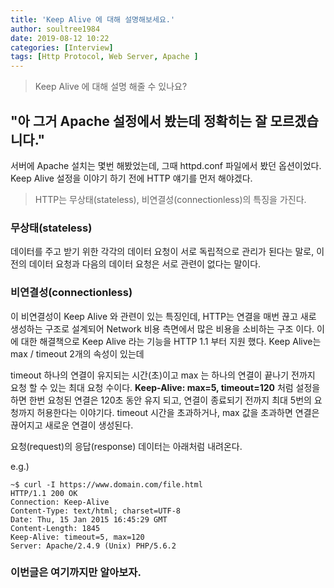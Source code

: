 ```yaml
---
title: 'Keep Alive 에 대해 설명해보세요.'
author: soultree1984
date: 2019-08-12 10:22
categories: [Interview]
tags: [Http Protocol, Web Server, Apache ]
---
```


> Keep Alive 에 대해 설명 해줄 수 있나요?

## "아 그거 Apache 설정에서 봤는데 정확히는 잘 모르겠습니다."

서버에 Apache 설치는 몇번 해봤었는데, 그때 httpd.conf 파일에서 봤던 옵션이었다.
Keep Alive 설정을 이야기 하기 전에 HTTP 얘기를 먼저 해야겠다.

> HTTP는 무상태(stateless), 비연결성(connectionless)의 특징을 가진다.

### 무상태(stateless)

 데이터를 주고 받기 위한 각각의 데이터 요청이 서로 독립적으로 관리가 된다는 말로,
 이전의 데이터 요청과 다음의 데이터 요청은 서로 관련이 없다는 말이다.

### 비연결성(connectionless)

이 비연결성이 Keep Alive 와 관련이 있는 특징인데, HTTP는 연결을 매번 끊고 새로 생성하는 구조로
설계되어 Network 비용 측면에서 많은 비용을 소비하는 구조 이다. 이에 대한 해결책으로 Keep Alive 라는
기능을 HTTP 1.1 부터 지원 했다. Keep Alive는 max / timeout 2개의 속성이 있는데<br/>

timeout 하나의 연결이 유지되는 시간(초)이고 max 는 하나의 연결이 끝나기 전까지 요청 할 수 있는 최대 요청 수이다.
**Keep-Alive: max=5, timeout=120** 처럼 설정을 하면 한번 요청된 연결은 120초 동안 유지 되고, 연결이 종료되기 전까지 최대 5번의 요청까지 허용한다는 이야기다.
timeout 시간을 초과하거나, max 값을 초과하면 연결은 끊어지고 새로운 연결이 생성된다.

요청(request)의 응답(response) 데이터는 아래처럼 내려온다.

e.g.)
````
~$ curl -I https://www.domain.com/file.html
HTTP/1.1 200 OK
Connection: Keep-Alive
Content-Type: text/html; charset=UTF-8
Date: Thu, 15 Jan 2015 16:45:29 GMT
Content-Length: 1845
Keep-Alive: timeout=5, max=120
Server: Apache/2.4.9 (Unix) PHP/5.6.2
````

### 이번글은 여기까지만 알아보자.
